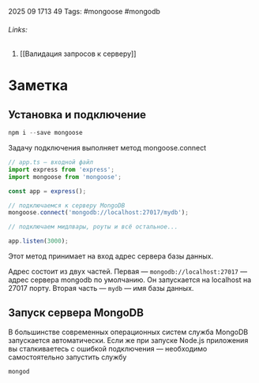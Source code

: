 2025 09 1713 49
Tags: #mongoose #mongodb
###### Links:

1) [[Валидация запросов к серверу]]
# Заметка
## Установка и подключение
```ts
npm i --save mongoose
```
Задачу подключения выполняет метод mongoose.connect
```ts
// app.ts — входной файл
import express from 'express';
import mongoose from 'mongoose';

const app = express();

// подключаемся к серверу MongoDB
mongoose.connect('mongodb://localhost:27017/mydb');

// подключаем мидлвары, роуты и всё остальное...

app.listen(3000);
```
Этот метод принимает на вход адрес сервера базы данных.

Адрес состоит из двух частей. Первая — `mongodb://localhost:27017` — адрес сервера mongodb по умолчанию. Он запускается на localhost на 27017 порту. Вторая часть — `mydb` — имя базы данных.
## Запуск сервера MongoDB
В большинстве современных операционных систем служба MongoDB запускается автоматически. Если же при запуске Node.js приложения вы сталкиваетесь с ошибкой подключения — необходимо самостоятельно запустить службу
```ts
mongod
```